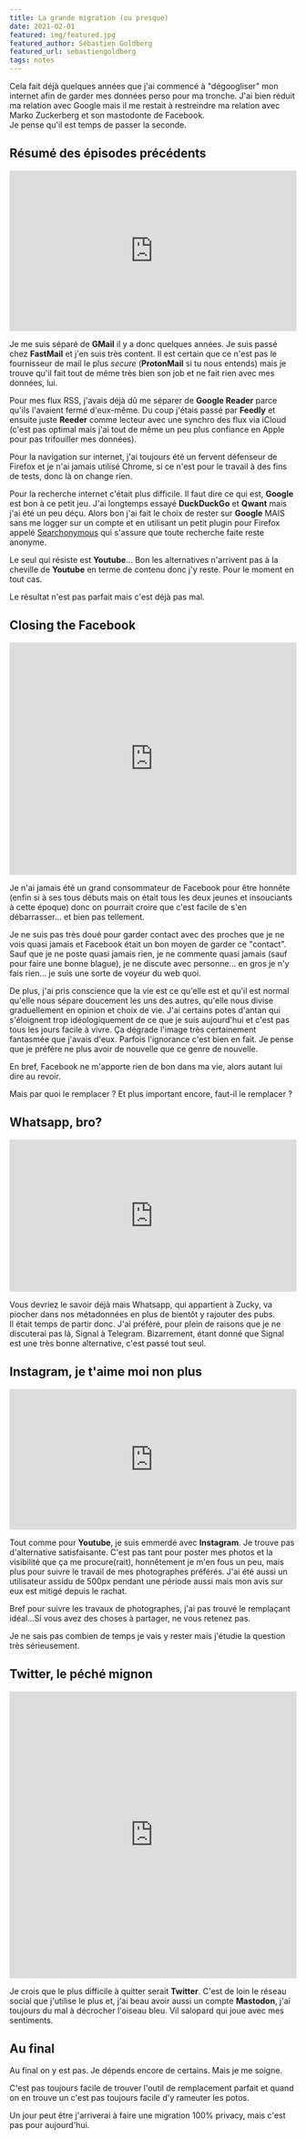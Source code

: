 ```yaml
---
title: La grande migration (ou presque)
date: 2021-02-01
featured: img/featured.jpg
featured_author: Sébastien Goldberg
featured_url: sebastiengoldberg
tags: notes
---
```


Cela fait déjà quelques années que j'ai commencé à "dégoogliser" mon internet afin de garder mes données perso pour ma tronche. J'ai bien réduit ma relation avec Google mais il me restait à restreindre ma relation avec Marko Zuckerberg et son mastodonte de Facebook.  
Je pense qu'il est temps de passer la seconde.

<!-- excerpt -->

## Résumé des épisodes précédents

<div style="width:100%;height:0;padding-bottom:56%;position:relative;"><iframe src="https://giphy.com/embed/tQcCMlkyvRL0TsPOdt" width="100%" height="100%" style="position:absolute" frameBorder="0" class="giphy-embed" allowFullScreen></iframe></div>

Je me suis séparé de **GMail** il y a donc quelques années. Je suis passé chez **FastMail** et j'en suis très content. Il est certain que ce n'est pas le fournisseur de mail le plus _secure_ (**ProtonMail** si tu nous entends) mais je trouve qu'il fait tout de même très bien son job et ne fait rien avec mes données, lui.

Pour mes flux RSS, j'avais déjà dû me séparer de **Google Reader** parce qu'ils l'avaient fermé d'eux-même. Du coup j'étais passé par **Feedly** et ensuite juste **Reeder** comme lecteur avec une synchro des flux via iCloud (c'est pas optimal mais j'ai tout de même un peu plus confiance en Apple pour pas trifouiller mes données).

Pour la navigation sur internet, j'ai toujours été un fervent défenseur de Firefox et je n'ai jamais utilisé Chrome, si ce n'est pour le travail à des fins de tests, donc là on change rien.

Pour la recherche internet c'était plus difficile. Il faut dire ce qui est, **Google** est bon à ce petit jeu. J'ai longtemps essayé **DuckDuckGo** et **Qwant** mais j'ai été un peu déçu. Alors bon j'ai fait le choix de rester sur **Google** MAIS sans me logger sur un compte et en utilisant un petit plugin pour Firefox appelé [Searchonymous](https://addons.mozilla.org/fr/firefox/addon/searchonymous/) qui s'assure que toute recherche faite reste anonyme.

Le seul qui résiste est **Youtube**… Bon les alternatives n'arrivent pas à la cheville de **Youtube** en terme de contenu donc j'y reste. Pour le moment en tout cas.

Le résultat n'est pas parfait mais c'est déjà pas mal.

## Closing the Facebook

<div style="width:100%;height:0;padding-bottom:81%;position:relative;"><iframe src="https://giphy.com/embed/3oz8xsNvoV8gmrBPPi" width="100%" height="100%" style="position:absolute" frameBorder="0" class="giphy-embed" allowFullScreen></iframe></div>

Je n'ai jamais été un grand consommateur de Facebook pour être honnête (enfin si à ses tous débuts mais on était tous les deux jeunes et insouciants à cette époque) donc on pourrait croire que c'est facile de s'en débarrasser… et bien pas tellement.

Je ne suis pas très doué pour garder contact avec des proches que je ne vois quasi jamais et Facebook était un bon moyen de garder ce "contact". Sauf que je ne poste quasi jamais rien, je ne commente quasi jamais (sauf pour faire une bonne blague), je ne discute avec personne… en gros je n'y fais rien… je suis une sorte de voyeur du web quoi.

De plus, j'ai pris conscience que la vie est ce qu'elle est et qu'il est normal qu'elle nous sépare doucement les uns des autres, qu'elle nous divise graduellement en opinion et choix de vie. J'ai certains potes d'antan qui s'éloignent trop idéologiquement de ce que je suis aujourd'hui et c'est pas tous les jours facile à vivre. Ça dégrade l'image très certainement fantasmée que j'avais d'eux. Parfois l'ignorance c'est bien en fait. Je pense que je préfère ne plus avoir de nouvelle que ce genre de nouvelle.

En bref, Facebook ne m'apporte rien de bon dans ma vie, alors autant lui dire au revoir.

Mais par quoi le remplacer ? Et plus important encore, faut-il le remplacer ?

## Whatsapp, bro?

<div style="width:100%;height:0;padding-bottom:53%;position:relative;"><iframe src="https://giphy.com/embed/kigKjAJryWTZK" width="100%" height="100%" style="position:absolute" frameBorder="0" class="giphy-embed" allowFullScreen></iframe></div>

Vous devriez le savoir déjà mais Whatsapp, qui appartient à Zucky, va piocher dans nos métadonnées en plus de bientôt y rajouter des pubs.  
Il était temps de partir donc. J'ai préféré, pour plein de raisons que je ne discuterai pas là, Signal à Telegram.
Bizarrement, étant donné que Signal est une très bonne alternative, c'est passé tout seul.

## Instagram, je t'aime moi non plus

<div style="width:100%;height:0;padding-bottom:49%;position:relative;"><iframe src="https://giphy.com/embed/mWO9gCz9v4Ak3cJJMO" width="100%" height="100%" style="position:absolute" frameBorder="0" class="giphy-embed" allowFullScreen></iframe></div>

Tout comme pour **Youtube**, je suis emmerdé avec **Instagram**. Je trouve pas d'alternative satisfaisante. C'est pas tant pour poster mes photos et la visibilité que ça me procure(rait), honnêtement je m'en fous un peu, mais plus pour suivre le travail de mes photographes préférés. J'ai été aussi un utilisateur assidu de 500px pendant une période aussi mais mon avis sur eux est mitigé depuis le rachat.

Bref pour suivre les travaux de photographes, j'ai pas trouvé le remplaçant idéal…Si vous avez des choses à partager, ne vous retenez pas.

Je ne sais pas combien de temps je vais y rester mais j'étudie la question très sérieusement.

## Twitter, le péché mignon

<div style="width:100%;height:0;padding-bottom:100%;position:relative;"><iframe src="https://giphy.com/embed/THrYOidLs0z9WCOvGi" width="100%" height="100%" style="position:absolute" frameBorder="0" class="giphy-embed" allowFullScreen></iframe></div>

Je crois que le plus difficile à quitter serait **Twitter**. C'est de loin le réseau social que j'utilise le plus et, j'ai beau avoir aussi un compte **Mastodon**, j'ai toujours du mal à décrocher l'oiseau bleu. Vil salopard qui joue avec mes sentiments.

## Au final

Au final on y est pas. Je dépends encore de certains. Mais je me soigne.

C'est pas toujours facile de trouver l'outil de remplacement parfait et quand on en trouve un c'est pas toujours facile d'y rameuter les potos.

Un jour peut être j'arriverai à faire une migration 100% privacy, mais c'est pas pour aujourd'hui.

